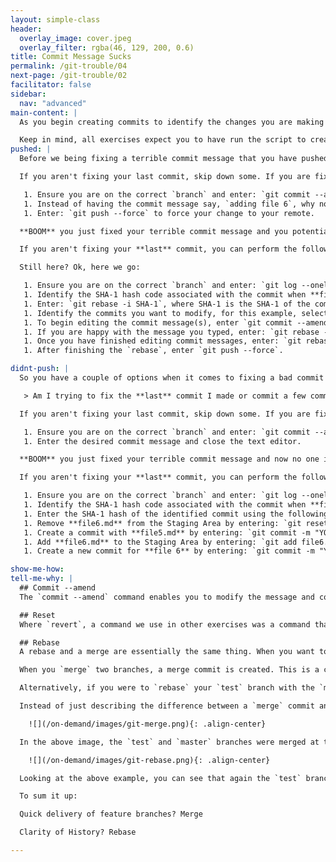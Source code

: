 ```yaml
---
layout: simple-class
header:
  overlay_image: cover.jpeg
  overlay_filter: rgba(46, 129, 200, 0.6)
title: Commit Message Sucks
permalink: /git-trouble/04
next-page: /git-trouble/02
facilitator: false
sidebar:
  nav: "advanced"
main-content: |  
  As you begin creating commits to identify the changes you are making to the files you might 'accidentally' create a commit message that is borderline atrocious; something like 'Fixed the thing'. Although you are definitely aware of the **thing** you just **fixed**, other collaborators including future you, might not know what it is you fixed and more importantly, **why** you needed to fix it. Thankfully, Git is well aware of our tendency to craft terrible commit messages and has a handful of commands that save even the vaguest commit message.

  Keep in mind, all exercises expect you to have run the script to create files using the scripts found on the [Set Up Your Environment](/on-demand/git-trouble/01) page.
pushed: |
  Before we being fixing a terrible commit message that you have pushed to the remote, the risks should be identified. Fixing a commit message that you have pushed is going to require the use of the `--force` modifier which can cause some **serious** problems for other collaborators on your project. If knowing that fixing your commit message could cause problems doesn't trouble you, lets get started.

  If you aren't fixing your last commit, skip down some. If you are fixing the **last** commit you made you can do the following:

   1. Ensure you are on the correct `branch` and enter: `git commit --amend`.
   1. Instead of having the commit message say, `adding file 6`, why not try something like `Add file 6`. Once you have entered the commit message, just close the editor.
   1. Enter: `git push --force` to force your change to your remote.

  **BOOM** you just fixed your terrible commit message and you potentially caused problems for other collaborators. Congratulations!!! In all seriousness, editing a commit message might seem important at the time, but pushing a terrible commit message isn't the worst thing in the world, so it is recommended that you do this sparingly.

  If you aren't fixing your **last** commit, you can perform the following...actually wait, this process is very complex and you _really_ need to figure out if you _need_ to fix those commit messages that badly.

  Still here? Ok, here we go:

   1. Ensure you are on the correct `branch` and enter: `git log --oneline`
   1. Identify the SHA-1 hash code associated with the commit when **file 4** was committed.
   1. Enter: `git rebase -i SHA-1`, where SHA-1 is the SHA-1 of the commit for adding **file 4**. This will cause a `rebase` window to display in `-i` (or interactive) mode.
   1. Identify the commits you want to modify, for this example, select the commits for **adding file 5** and **adding file 6**. Replace the word `pick` with an `e` or the word `edit`. After selecting the commits, close the editor. After closing the editor, go back to the terminal to begin editing the commit messages.
   1. To begin editing the commit message(s), enter `git commit --amend`, and edit the commit message. After editing the commit message, close your editor.
   1. If you are happy with the message you typed, enter: `git rebase --continue`. If you need to change your commit message again, enter: `git commit --amend` and repeat these steps. You will need to perform this process of `git commit --amend`, edit the commit message, `git rebase --continue`, until you have edited each commit you marked with an `e` during the initial stage of the `rebase`.
   1. Once you have finished editing commit messages, enter: `git rebase --continue`, and the `rebase` will finish.
   1. After finishing the `rebase`, enter `git push --force`.

didnt-push: |
  So you have a couple of options when it comes to fixing a bad commit message that, so first, we need to identify if:

   > Am I trying to fix the **last** commit I made or commit a few commits back?

  If you aren't fixing your last commit, skip down some. If you are fixing the **last** commit you made you can do the following:

   1. Ensure you are on the correct `branch` and enter: `git commit --amend`.
   1. Enter the desired commit message and close the text editor.

  **BOOM** you just fixed your terrible commit message and now no one is the wiser. Congratulations!!!

  If you aren't fixing your **last** commit, you can perform the following:

   1. Ensure you are on the correct `branch` and enter: `git log --oneline`
   1. Identify the SHA-1 hash code associated with the commit when **file 4** was added.
   1. Enter the SHA-1 hash of the identified commit using the following: `git reset --soft SHA-1`, where SHA-1 is the SHA-1 of the commit for when **file 4** was added.
   1. Remove **file6.md** from the Staging Area by entering: `git reset HEAD file6.md`.
   1. Create a commit with **file5.md** by entering: `git commit -m "YOUR MESSAGE"`.
   1. Add **file6.md** to the Staging Area by entering: `git add file6.md`.
   1. Create a new commit for **file 6** by entering: `git commit -m "YOUR COMMIT MESSAGE"`.

show-me-how:
tell-me-why: |
  ## Commit --amend
  The `commit --amend` command enables you to modify the message and contents (changes that are included) of the _last_ commit you made. This can be helpful if you identify a spelling error or grammatical issue with the commit message you created. This command **only** works with the _last_ commit you made and you need to use other commands to modify commits made prior to your last commit.

  ## Reset
  Where `revert`, a command we use in other exercises was a command that provided a non-destructive method to clean up commit history and modify changes made to your repository, `reset` is a potentially destructive command. When using reset you are removing any reference to the commit in the repository history and the original copies of the files will no longer be available.

  ## Rebase
  A rebase and a merge are essentially the same thing. When you want to combine your changes from two branches into one, you have a choice to use either process. The difference is found in the history that your project leaves behind.

  When you `merge` two branches, a merge commit is created. This is a commit that identifies that the changes on the `test` branch were applied to the `master` branch (using our repo branches as an example). This would look something like having two traffic lanes merge into one at a single point (or commit in Git terminology).

  Alternatively, if you were to `rebase` your `test` branch with the `master` branch, you would be placing the commits made on the `test` branch along the linear (straight line) history of the `master branch`.

  Instead of just describing the difference between a `merge` commit and a `rebase`, look at these images.

    ![](/on-demand/images/git-merge.png){: .align-center}

  In the above image, the `test` and `master` branches were merged at the `7b67` 'merge' commit. During development `test` was created at the `0d7b` commit and began creating changes on the `test` branch. Meanwhile, the `master` branch also got a handful of commits. When the `merge` command was used the commits that occurred between on both branches since the `0d7b` commit were combined at the `7b67` merge commit.

    ![](/on-demand/images/git-rebase.png){: .align-center}

  Looking at the above example, you can see that again the `test` branch was created at the `0d7b` commit. Changes were made on both the `master` and `test` branches. Once the changes on the `test` branch were ready to be merged with the `master` branch, it was `rebase`d onto the `master` branch. You can see that the commits that occurred on the `test` branch were recreated on the `master` branch and given new commit SHA-1 hashes.

  To sum it up:

  Quick delivery of feature branches? Merge

  Clarity of History? Rebase

---
```

